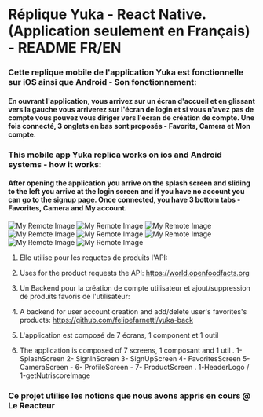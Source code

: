 # Réplique Yuka - React Native. (Application seulement en Français) - README FR/EN

### Cette replique mobile de l'application Yuka est fonctionnelle sur iOS ainsi que Android - Son fonctionnement:
#### En ouvrant l'application, vous arrivez sur un écran d'accueil et en glissant vers la gauche vous arriverez sur l'écran de login et si vous n'avez pas de compte vous pouvez vous diriger vers l'écran de création de compte. Une fois connecté, 3 onglets en bas sont proposés - Favorits, Camera et Mon compte.

### This mobile app Yuka replica works on ios and Android systems - how it works:
#### After opening the application you arrive on the splash screen and sliding to the left you arrive at the login screen and if you have no account you can go to the signup page. Once connected, you have 3 bottom tabs - Favorites, Camera and My account.




![My Remote Image](https://user-images.githubusercontent.com/128170725/242293020-da48d75a-266c-4ee1-9fbb-07bb8754b681.jpeg)
![My Remote Image](https://user-images.githubusercontent.com/128170725/242293028-639f4822-60c2-40b0-8756-c3c32d702964.jpeg)
![My Remote Image](https://user-images.githubusercontent.com/128170725/242293030-66b3deac-323b-4d79-abc1-b08d490c9b8c.jpeg)
![My Remote Image](https://user-images.githubusercontent.com/128170725/242293032-89f73cc4-b959-48c3-865f-9042f08e2289.jpeg)
![My Remote Image](https://user-images.githubusercontent.com/128170725/242293036-65c0bd26-7893-449e-b9c4-9e1f862241fe.jpeg)
![My Remote Image](https://user-images.githubusercontent.com/128170725/242293041-8bca6b3d-3cce-4b3a-80cd-1ef47d1650a6.jpeg)
![My Remote Image](https://user-images.githubusercontent.com/128170725/242293044-ba2d624a-7105-4e68-b4c5-f4e42bf70c9a.jpeg)
![My Remote Image](https://user-images.githubusercontent.com/128170725/242293048-f18530e8-292e-4846-b7cb-52f71c8a6ca3.jpeg)




1. Elle utilise pour les requetes de produits l'API:
1. Uses for the product requests the API:
https://world.openfoodfacts.org

2. Un Backend pour la création de compte utilisateur et ajout/suppression de produits favoris de l'utilisateur: 
2. A backend for user account creation and add/delete user's favorites's products:
https://github.com/felipefarnetti/yuka-back

3. L'application est composé de 7 écrans, 1 component et 1 outil
3. The application is composed of 7 screens, 1 composant and 1 util
  . 1- SplashScreen 2- SignInScreen 3- SignUpScreen 4- FavoritesScreen 5- CameraScreen - 6- ProfileScreen - 7- ProductScreen
  . 1-HeaderLogo / 1-getNutriscoreImage
  


















### Ce projet utilise les notions que nous avons appris en cours @ Le Reacteur
